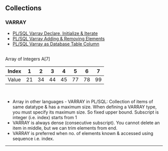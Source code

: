 ## Collections

### VARRAY

+ [PL/SQL Varray Declare, Initialize & Iterate](https://github.com/shobhit-singh/PLSQL-Programs/blob/master/varray_01.sql)
+ [PL/SQL Varray Adding & Removing Elements](https://github.com/shobhit-singh/PLSQL-Programs/blob/master/varray_02.sql)
+ [PL/SQL Varray as Database Table Column](https://github.com/shobhit-singh/PLSQL-Programs/blob/master/varray_03.sql)
<br>
Array of Integers A[7] 
<br>

|Index|1|2|3|4|5|6|7|
|-|-|-|-|-|-|-|-|
|Value|21|34|44|45|77|78|99|

<br>

+ Array in other languages - VARRAY in PL/SQL: Collection of items of same datatype & has a maximum size. When defining a VARRAY type, you must specify its maximum size. So fixed upper bound. Subscript is integer (i.e. index) starts from 1
+ VARRAY is always dense (consecutive subscript). You cannot delete an item in middle, but we can trim elements from end. 
+ VARRAY is preferred when no. of elements known & accessed using sequence i.e. index.
___
